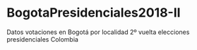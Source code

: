 # BogotaPresidenciales2018-II
Datos votaciones en Bogotá por localidad 2º vuelta elecciones presidenciales Colombia
